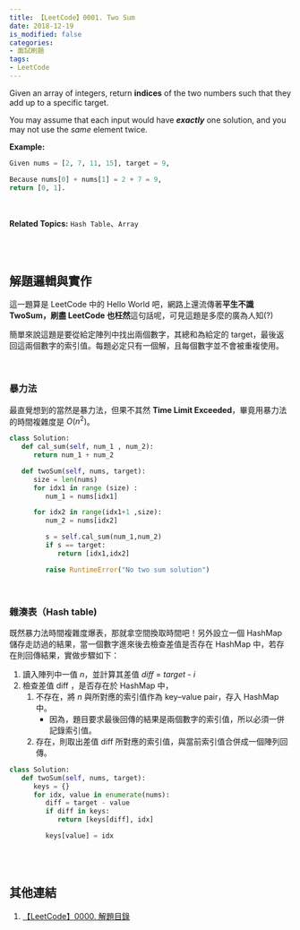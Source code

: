 ```yaml
---
title: 【LeetCode】0001. Two Sum
date: 2018-12-19
is_modified: false
categories:
- 面試刷題
tags:
- LeetCode
---
```


Given an array of integers, return  **indices**  of the two numbers such that they add up to a specific target.

<!--more-->

You may assume that each input would have  **_exactly_**  one solution, and you may not use the  _same_  element twice.

**Example:**
```python
Given nums = [2, 7, 11, 15], target = 9,

Because nums[0] + nums[1] = 2 + 7 = 9,
return [0, 1].
```
<br>

**Related Topics:** `Hash Table`、`Array`

<br><br>

## 解題邏輯與實作
這一題算是 LeetCode 中的 Hello World 吧，網路上還流傳著**平生不識 TwoSum，刷盡 LeetCode 也枉然**這句話呢，可見這題是多麼的廣為人知(?)

簡單來說這題是要從給定陣列中找出兩個數字，其總和為給定的 target，最後返回這兩個數字的索引值。每題必定只有一個解，且每個數字並不會被重複使用。

<br>

### 暴力法
最直覺想到的當然是暴力法，但果不其然 **Time Limit Exceeded**，畢竟用暴力法的時間複雜度是 $O(n^2)$。

```python
class Solution:
   def cal_sum(self, num_1 , num_2):
      return num_1 + num_2

   def twoSum(self, nums, target):
      size = len(nums)
      for idx1 in range (size) :
         num_1 = nums[idx1]

      for idx2 in range(idx1+1 ,size):
         num_2 = nums[idx2]

         s = self.cal_sum(num_1,num_2)
         if s == target:
            return [idx1,idx2]

         raise RuntimeError("No two sum solution") 
```
<br>

### 雜湊表（Hash table)
既然暴力法時間複雜度爆表，那就拿空間換取時間吧！另外設立一個 HashMap 儲存走訪過的結果，當一個數字進來後去檢查差值是否存在 HashMap 中，若存在則回傳結果，實做步驟如下：
1. 讀入陣列中一值 _n_，並計算其差值 _diff_ = _target_ - _i_
2. 檢查差值 diff ，是否存在於 HashMap 中，
	1. 不存在，將 _n_ 與所對應的索引值作為 key–value pair，存入 HashMap 中。
		- 因為，題目要求最後回傳的結果是兩個數字的索引值，所以必須一併記錄索引值。
	2. 存在，則取出差值 diff 所對應的索引值，與當前索引值合併成一個陣列回傳。

```python
class Solution:
   def twoSum(self, nums, target):
      keys = {}
      for idx, value in enumerate(nums):
         diff = target - value
         if diff in keys:
            return [keys[diff], idx]

         keys[value] = idx
```

<br><br>

## 其他連結
1. [【LeetCode】0000. 解題目錄](/LeetCode-0000-Contents/)
